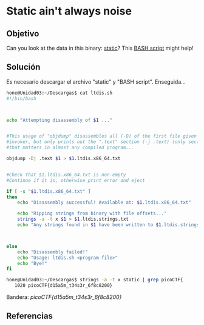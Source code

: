 #  Static ain't always noise
## Objetivo
Can you look at the data in this binary: [static](https://mercury.picoctf.net/static/0f6ea599582dcce7b4f1ba94e3617baf/static)? This [BASH script](https://mercury.picoctf.net/static/0f6ea599582dcce7b4f1ba94e3617baf/ltdis.sh) might help!

## Solución 
Es necesario descargar el archivo "static" y "BASH script". Enseguida...

```bash
hone@Unidad03:~/Descargas$ cat ltdis.sh 
#!/bin/bash



echo "Attempting disassembly of $1 ..."


#This usage of "objdump" disassembles all (-D) of the first file given by 
#invoker, but only prints out the ".text" section (-j .text) (only section
#that matters in almost any compiled program...

objdump -Dj .text $1 > $1.ltdis.x86_64.txt


#Check that $1.ltdis.x86_64.txt is non-empty
#Continue if it is, otherwise print error and eject

if [ -s "$1.ltdis.x86_64.txt" ]
then
	echo "Disassembly successful! Available at: $1.ltdis.x86_64.txt"

	echo "Ripping strings from binary with file offsets..."
	strings -a -t x $1 > $1.ltdis.strings.txt
	echo "Any strings found in $1 have been written to $1.ltdis.strings.txt with file offset"



else
	echo "Disassembly failed!"
	echo "Usage: ltdis.sh <program-file>"
	echo "Bye!"
fi
```

```bash
hone@Unidad03:~/Descargas$ strings -a -t x static | grep picoCTF{
   1020 picoCTF{d15a5m_t34s3r_6f8c8200}
```

Bandera: *picoCTF{d15a5m_t34s3r_6f8c8200}*

## Referencias